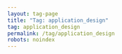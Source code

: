 ```yaml
---
layout: tag-page
title: "Tag: application_design"
tag: application_design
permalink: /tag/application_design
robots: noindex
---
```

